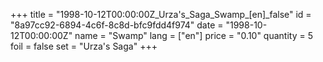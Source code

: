 +++
title = "1998-10-12T00:00:00Z_Urza's_Saga_Swamp_[en]_false"
id = "8a97cc92-6894-4c6f-8c8d-bfc9fdd4f974"
date = "1998-10-12T00:00:00Z"
name = "Swamp"
lang = ["en"]
price = "0.10"
quantity = 5
foil = false
set = "Urza's Saga"
+++

